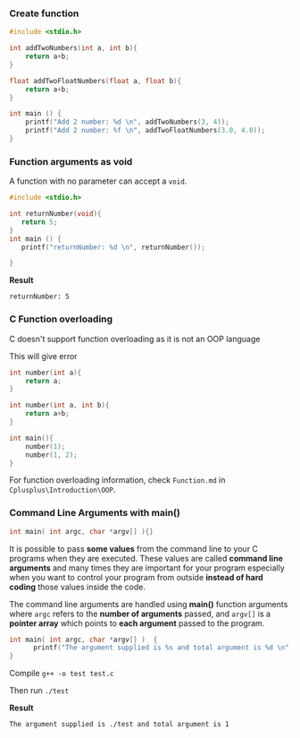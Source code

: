 ### Create function

```c
#include <stdio.h>

int addTwoNumbers(int a, int b){
    return a+b;
}

float addTwoFloatNumbers(float a, float b){
    return a+b;
}    

int main () {
    printf("Add 2 number: %d \n", addTwoNumbers(3, 4));
    printf("Add 2 number: %f \n", addTwoFloatNumbers(3.0, 4.0));
}
```

### Function arguments as void

A function with no parameter can accept a ``void``.

```c
#include <stdio.h>

int returnNumber(void){
   return 5;
}
int main () {
   printf("returnNumber: %d \n", returnNumber());

}
```
**Result**
```
returnNumber: 5
```

### C Function overloading

C doesn't support function overloading as it is not an OOP language

This will give error

```c
int number(int a){
	return a;
}

int number(int a, int b){
	return a+b;
}

int main(){
    number(1);
    number(1, 2);
}
```

For function overloading information, check ``Function.md`` in ``Cplusplus\Introduction\OOP``.

### Command Line Arguments with main()

```c
int main( int argc, char *argv[] ){}
```

It is possible to pass **some values** from the command line to your C programs when they are executed. These values are called **command line arguments** and many times they are important for your program especially when you want to control your program from outside **instead of hard coding** those values inside the code.

The command line arguments are handled using **main()** function arguments where ``argc`` refers to the **number of arguments** passed, and ``argv[]`` is a **pointer array** which points to **each argument** passed to the program.

```c
int main( int argc, char *argv[] )  {
      printf("The argument supplied is %s and total argument is %d \n", argv[0], argc);
}
```

Compile ``g++ -o test test.c``

Then run ``./test``

**Result**

```
The argument supplied is ./test and total argument is 1 
```
